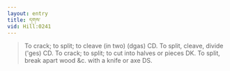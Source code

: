 ```yaml
---
layout: entry
title: དགས་
vid: Hill:0241
---
```

> To crack; to split; to cleave (in two) (dgas) CD. To split, cleave, divide ('ges) CD. To crack; to split; to cut into halves or pieces DK. To split, break apart wood &c. with a knife or axe DS.
